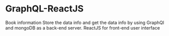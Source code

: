 # GraphQL-ReactJS
Book information
Store the data info and get the data info by using GraphQl and mongoDB as a back-end server.
ReactJS for front-end user interface
